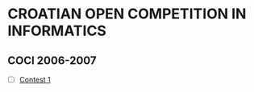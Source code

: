 # CROATIAN OPEN COMPETITION IN INFORMATICS

## COCI 2006-2007

- [ ] [Contest 1](http://www.hsin.hr/coci/archive/2006_2007/contest1_tasks.pdf)

